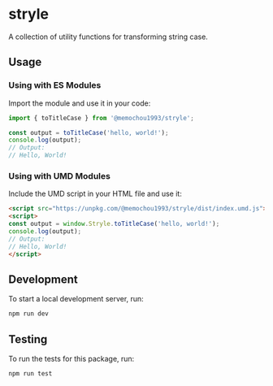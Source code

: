 # stryle

A collection of utility functions for transforming string case.

## Usage

### Using with ES Modules

Import the module and use it in your code:

```js
import { toTitleCase } from '@memochou1993/stryle';

const output = toTitleCase('hello, world!');
console.log(output);
// Output:
// Hello, World!
```

### Using with UMD Modules

Include the UMD script in your HTML file and use it:

```html
<script src="https://unpkg.com/@memochou1993/stryle/dist/index.umd.js"></script>
<script>
const output = window.Stryle.toTitleCase('hello, world!');
console.log(output);
// Output:
// Hello, World!
</script>
```

## Development

To start a local development server, run:

```bash
npm run dev
```

## Testing

To run the tests for this package, run:

```bash
npm run test
```
